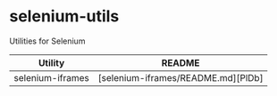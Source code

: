 # selenium-utils

Utilities for Selenium

| Utility | README |
| ------ | ------ |
| selenium-iframes | [selenium-iframes/README.md][PlDb] |

